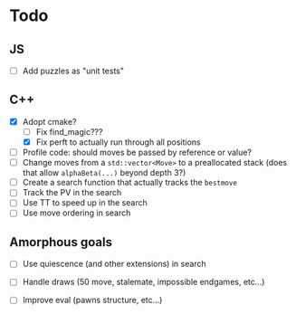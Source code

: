 # Todo

## JS
  - [ ] Add puzzles as "unit tests"

## C++
  - [x] Adopt cmake?
      - [ ] Fix find_magic???
      - [x] Fix perft to actually run through all positions
  - [ ] Profile code: should moves be passed by reference or value?
  - [ ] Change moves from a `std::vector<Move>` to a preallocated stack (does that allow `alphaBeta(...)` beyond depth 3?)
  - [ ] Create a search function that actually tracks the `bestmove`
  - [ ] Track the PV in the search
  - [ ] Use TT to speed up in the search
  - [ ] Use move ordering in search

## Amorphous goals
  - [ ] Use quiescence (and other extensions) in search
  - [ ] Handle draws (50 move, stalemate, impossible endgames, etc...)
  - [ ] Improve eval (pawns structure, etc...)

